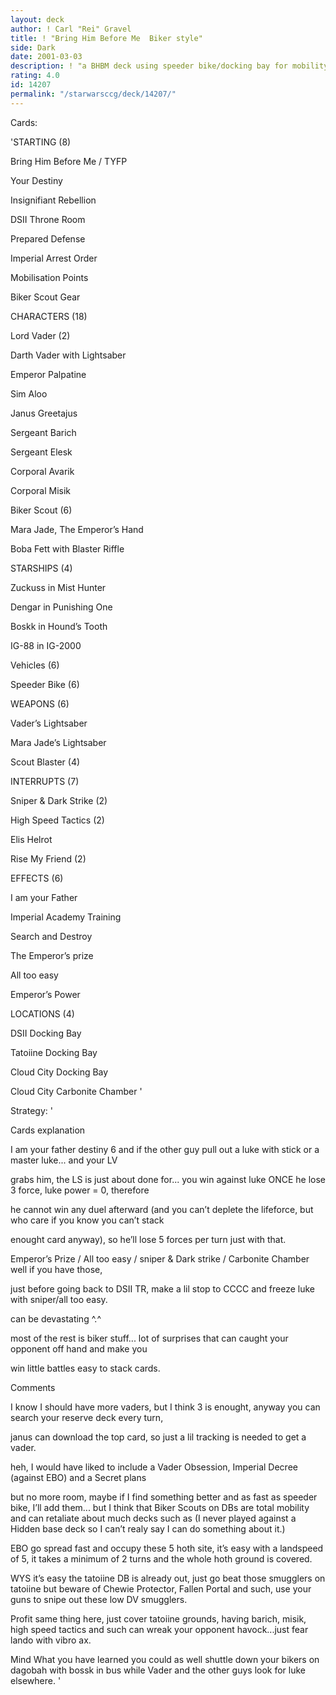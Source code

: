 ```yaml
---
layout: deck
author: ! Carl "Rei" Gravel
title: ! "Bring Him Before Me  Biker style"
side: Dark
date: 2001-03-03
description: ! "a BHBM deck using speeder bike/docking bay for mobility and lot of anti-luke cards to easily deplete your opponent life force and thus battling force."
rating: 4.0
id: 14207
permalink: "/starwarsccg/deck/14207/"
---
```

Cards: 

'STARTING (8)

Bring Him Before Me / TYFP

Your Destiny

Insignifiant Rebellion

DSII Throne Room

Prepared Defense

Imperial Arrest Order

Mobilisation Points

Biker Scout Gear



CHARACTERS (18)

Lord Vader (2)

Darth Vader with Lightsaber

Emperor Palpatine

Sim Aloo

Janus Greetajus

Sergeant Barich

Sergeant Elesk

Corporal Avarik

Corporal Misik

Biker Scout (6)

Mara Jade, The Emperor’s Hand

Boba Fett with Blaster Riffle


STARSHIPS (4)

Zuckuss in Mist Hunter

Dengar in Punishing One

Boskk in Hound’s Tooth

IG-88 in IG-2000


Vehicles (6)

Speeder Bike (6)


WEAPONS (6)

Vader’s Lightsaber

Mara Jade’s Lightsaber

Scout Blaster (4)


INTERRUPTS (7)

Sniper & Dark Strike (2)

High Speed Tactics (2)

Elis Helrot

Rise My Friend (2)



EFFECTS (6)

I am your Father

Imperial Academy Training

Search and Destroy

The Emperor’s prize

All too easy

Emperor’s Power


LOCATIONS (4)

DSII Docking Bay

Tatoiine Docking Bay

Cloud City Docking Bay

Cloud City Carbonite Chamber '

Strategy: '

Cards explanation


I am your father  destiny 6 and if the other guy pull out a luke with stick or a master luke... and your LV

grabs him, the LS is just about done for... you win against luke ONCE he lose 3 force, luke power = 0, therefore

he cannot win any duel afterward (and you can’t deplete the lifeforce, but who care if you know you can’t stack

enought card anyway), so he’ll lose 5 forces per turn just with that.


Emperor’s Prize / All too easy / sniper & Dark strike / Carbonite Chamber well if you have those, 

just before going back to DSII TR, make a lil stop to CCCC and freeze luke with sniper/all too easy.

can be devastating ^.^


most of the rest is biker stuff... lot of surprises that can caught your opponent off hand and make you

win little battles easy to stack cards.


Comments


I know I should have more vaders, but I think 3 is enought, anyway you can search your reserve deck every turn,

janus can download the top card, so just a lil tracking is needed to get a vader.


heh, I would have liked to include a  Vader Obsession, Imperial Decree (against EBO) and a Secret plans

but no more room, maybe if I find something better and as fast as speeder bike, I’ll add them... but I think that Biker Scouts on DBs are total mobility and can retaliate about much decks such as (I never played against a Hidden base deck so I can’t realy say I can do something about it.)


EBO go spread fast and occupy these 5 hoth site, it’s easy with a landspeed of 5, it takes a minimum of 2 turns and the whole hoth ground is covered.


WYS it’s easy the tatoiine DB is already out, just go beat those smugglers on tatoiine but beware of Chewie Protector, Fallen Portal and such, use your guns to snipe out these low DV smugglers.


Profit same thing here, just cover tatoiine grounds, having barich, misik, high speed tactics and such can wreak your opponent havock...just fear lando with vibro ax.


Mind What you have learned you could as well shuttle down your bikers on dagobah with bossk in bus while Vader and the other guys look for luke elsewhere. '
